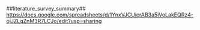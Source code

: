 ##literature_survey_summary##
https://docs.google.com/spreadsheets/d/1YnxVJCUicrAB3a5iVoLakEQRz4-ojJZLqZnM3R7LCJo/edit?usp=sharing
